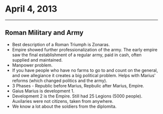 # April 4, 2013
***
## Roman Military and Army
-	Best description of a Roman Triumph is Zonaras.
-	Empire showed further professionalization of the army. The early empire saw the final establishment of a regular army, paid in cash, often supplied and maintained.
-	Manpower problem.
-	If you have people who have no farms to go to and count on the general, and owe allegiance it creates a big political problem. Helps with Marius' reforms (which changed politics and the army).
-	3 Phases - Republic before Marius, Repbulic after Marius, Empire.
-	Gaius Marius is development 1.
-	Development 2 is the Empire. Still had 25 Legions (5000 people). Auxilaries were not citizens, taken from anywhere.
-	We know a lot about the soldiers from the diplomita.